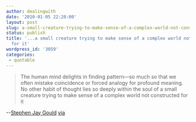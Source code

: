 ```yaml
---
author: dealingwith
date: '2010-01-05 22:20:00'
layout: post
slug: a-small-creature-trying-to-make-sense-of-a-complex-world-not-constructed-for-it
status: publish
title: '...a small creature trying to make sense of a complex world not constructed
  for it'
wordpress_id: '3059'
categories:
 - quotable
---
```


> The human mind delights in finding pattern—so much so that we often mistake
coincidence or forced analogy for profound meaning. No other habit of thought
lies so deeply within the soul of a small creature trying to make sense of a
complex world not constructed for it

--[Stephen Jay Gould][1] [via][2]

   [1]: http://en.wikipedia.org/wiki/Stephen_Jay_Gould

   [2]: http://butdoesitfloat.com/210995/The-human-mind-delights-in-finding-pattern-so-much-so-that-we-often

